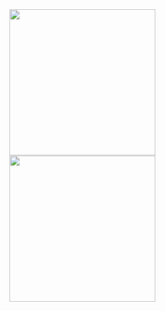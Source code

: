 

<a href="https://github.com/kobef1/github-readme-stats">
  <img height=262 align="center" src="https://github-readme-stats.vercel.app/api?username=kobef1&theme=highcontrast&include_all_commits=true&show_icons=true&show=reviews,discussions_started,discussions_answered,prs_merged,prs_merged_percentage)](https://github.com/kobef1/github-readme-stats"></img>
</a>
<a href="https://github.com/kobef1/github-readme-stats">
  <img height=262 align="center" src="https://github-readme-stats.vercel.app/api/top-langs/?username=kobef1&theme=highcontrast&layout=donut"></img>
</a>
